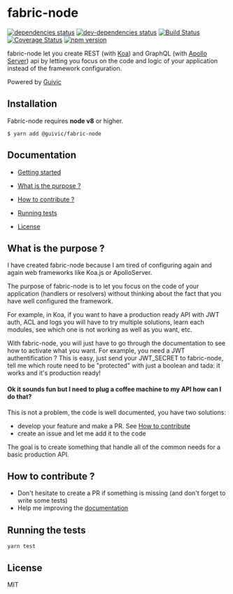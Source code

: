 # fabric-node
[![dependencies status](https://david-dm.org/guivic/fabric-node/status.svg)](https://david-dm.org/guivic/fabric-node#info=dependencies)
[![dev-dependencies status](https://david-dm.org/guivic/fabric-node/dev-status.svg)](https://david-dm.org/guivic/fabric-node#info=devDependencies)
[![Build Status](https://travis-ci.org/guivic/fabric-node.svg?branch=master)](https://travis-ci.org/guivic/fabric-node)
[![Coverage Status](https://coveralls.io/repos/github/guivic/fabric-node/badge.svg?branch=master)](https://coveralls.io/github/guivic/fabric-node?branch=master)
[![npm version](https://badge.fury.io/js/%40guivic%2Ffabric-node.svg)](https://badge.fury.io/js/%40guivic%2Ffabric-node)

fabric-node let you create REST (with [Koa](https://github.com/koajs/koa)) and GraphQL (with [Apollo Server](https://github.com/apollographql/apollo-server)) api by letting you focus on the code and logic of your application instead of the framework configuration.

Powered by [Guivic](https://guivic.io)

## Installation

Fabric-node requires __node v8__ or higher.

```
$ yarn add @guivic/fabric-node
```

## Documentation

 - [Getting started](docs/index.md)

 - [What is the purpose ?](#what-is-the-purpose-?)

 - [How to contribute ?](#how-to-contribute-?)

 - [Running tests](#running-tests)

 - [License](#License)

## What is the purpose ?

I have created fabric-node because I am tired of configuring again and again web frameworks like Koa.js or ApolloServer.

The purpose of fabric-node is to let you focus on the code of your application (handlers or resolvers) without thinking about the fact that you have well configured the framework.

For example, in Koa, if you want to have a production ready API with JWT auth, ACL and logs you will have to try multiple solutions, learn each modules, see which one is not working as well as you want, etc.

With fabric-node, you will just have to go through the documentation to see how to activate what you want.
For example, you need a JWT authentification ? This is easy, just send your JWT_SECRET to fabric-node, tell me which route need to be "protected" with just a boolean and tada: it works and it's production ready!

#### Ok it sounds fun but I need to plug a coffee machine to my API how can I do that?

This is not a problem, the code is well documented, you have two solutions:
- develop your feature and make a PR. See [How to contribute](#how-to-contribute)
- create an issue and let me add it to the code

The goal is to create something that handle all of the common needs for a basic production API.

## How to contribute ?

- Don't hesitate to create a PR if something is missing (and don't forget to write some tests)
- Help me improving the [documentation](docs/index.md)


## Running the tests

```shell
yarn test
```

## License

MIT